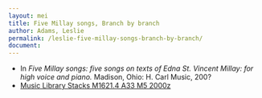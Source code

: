 ```yaml
---
layout: mei
title: Five Millay songs, Branch by branch
author: Adams, Leslie
permalink: /leslie-five-millay-songs-branch-by-branch/
document:
---
```


- In *Five Millay songs: five songs on texts of Edna St. Vincent Millay: for high voice and piano.* Madison, Ohio: H. Carl Music, 200?
- <a href="https://tufts.primo.exlibrisgroup.com/permalink/01TUN_INST/1kc9gia/alma991011097839703851" target="_blank"> Music Library Stacks M1621.4 A33 M5 2000z</a>
